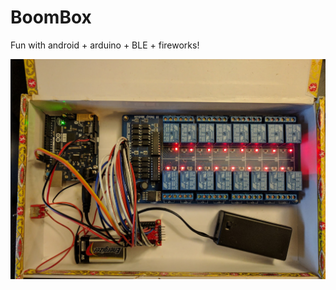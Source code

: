 BoomBox
=======

Fun with android + arduino + BLE + fireworks!

![BoomBox](https://github.com/markrileybot/boombox/raw/master/res/boombox.jpg)

